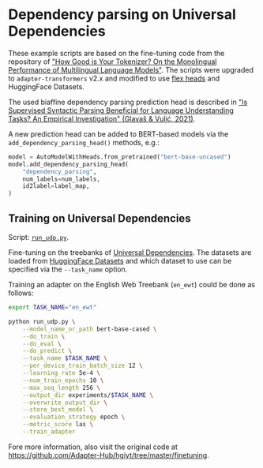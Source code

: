 # Dependency parsing on Universal Dependencies

These example scripts are based on the fine-tuning code from the repository of ["How Good is Your Tokenizer? On the Monolingual Performance of Multilingual Language Models"](https://github.com/Adapter-Hub/hgiyt).
The scripts were upgraded to `adapter-transformers` v2.x and modified to use [flex heads](https://docs.adapterhub.ml/prediction_heads.html#models-with-flexible-heads) and HuggingFace Datasets.

The used biaffine dependency parsing prediction head is described in ["Is Supervised Syntactic Parsing Beneficial for Language Understanding Tasks? An Empirical Investigation" (Glavaš & Vulić, 2021)](https://arxiv.org/pdf/2008.06788.pdf).

A new prediction head can be added to BERT-based models via the `add_dependency_parsing_head()` methods, e.g.:
```python
model = AutoModelWithHeads.from_pretrained("bert-base-uncased")
model.add_dependency_parsing_head(
    "dependency_parsing",
    num_labels=num_labels,
    id2label=label_map,
)
```

## Training on Universal Dependencies

Script: [`run_udp.py`](https://github.com/Adapter-Hub/adapter-transformers/blob/master/examples/dependency-parsing/run_udp.py).

Fine-tuning on the treebanks of [Universal Dependencies](https://universaldependencies.org/).
The datasets are loaded from [HuggingFace Datasets](https://huggingface.co/datasets/universal_dependencies) and which dataset to use can be specified via the `--task_name` option.

Training an adapter on the English Web Treebank (`en_ewt`) could be done as follows:

```bash
export TASK_NAME="en_ewt"

python run_udp.py \
    --model_name_or_path bert-base-cased \
    --do_train \
    --do_eval \
    --do_predict \
    --task_name $TASK_NAME \
    --per_device_train_batch_size 12 \
    --learning_rate 5e-4 \
    --num_train_epochs 10 \
    --max_seq_length 256 \
    --output_dir experiments/$TASK_NAME \
    --overwrite_output_dir \
    --store_best_model \
    --evaluation_strategy epoch \
    --metric_score las \
    --train_adapter
```

Fore more information, also visit the original code at https://github.com/Adapter-Hub/hgiyt/tree/master/finetuning.

